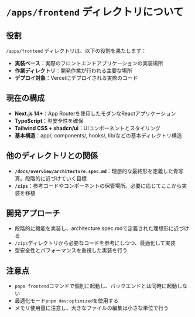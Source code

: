 # `/apps/frontend` ディレクトリについて

## 役割

`/apps/frontend` ディレクトリは、以下の役割を果たします：

- **実装ベース**：実際のフロントエンドアプリケーションの実装場所
- **作業ディレクトリ**：開発作業が行われる主要な場所
- **デプロイ対象**：Vercelにデプロイされる実際のコード

## 現在の構成

- **Next.js 14+**：App Routerを使用したモダンなReactアプリケーション
- **TypeScript**：型安全性を確保
- **Tailwind CSS + shadcn/ui**：UIコンポーネントとスタイリング
- **基本構造**：app/, components/, hooks/, lib/などの基本ディレクトリ構造

## 他のディレクトリとの関係

- **`/docs/overview/architecture.spec.md`**：理想的な最終形を定義した青写真。段階的に近づけていく目標
- **`/zips`**：参考コードやコンポーネントの保管場所。必要に応じてここから実装を移植

## 開発アプローチ

- 段階的に機能を実装し、architecture.spec.mdで定義された理想形に近づける
- `/zips`ディレクトリから必要なコードを参考にしつつ、最適化して実装
- 型安全性とパフォーマンスを重視した実装を行う

## 注意点

- `pnpm frontend`コマンドで個別に起動し、バックエンドとは同時に起動しない
- 最適化モード`pnpm dev:optimized`を使用する
- メモリ使用量に注意し、大きなファイルの編集は小さな単位で行う
